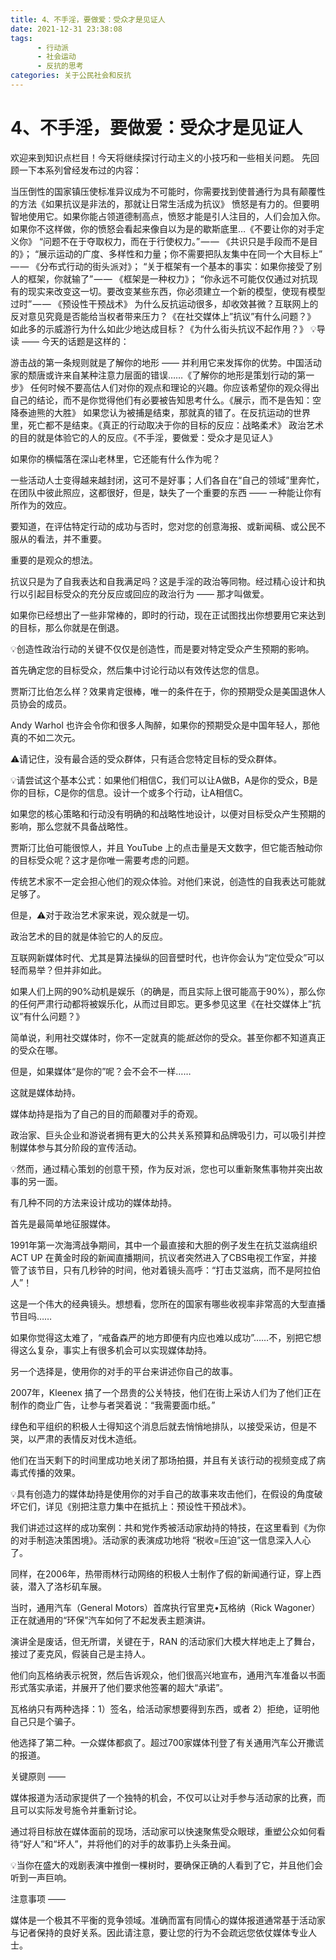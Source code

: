 ```yaml
---
title: 4、不手淫，要做爱：受众才是见证人
date: 2021-12-31 23:38:08
tags:
      - 行动派
      - 社会运动
      - 反抗的思考
categories: 关于公民社会和反抗
---
```

#     4、不手淫，要做爱：受众才是见证人 #

欢迎来到知识点栏目！今天将继续探讨行动主义的小技巧和一些相关问题。
先回顾一下本系列曾经发布过的内容：

当压倒性的国家镇压使标准异议成为不可能时，你需要找到使普通行为具有颠覆性的方法《如果抗议是非法的，那就让日常生活成为抗议》
愤怒是有力的。但要明智地使用它。如果你能占领道德制高点，愤怒才能是引人注目的，人们会加入你。如果你不这样做，你的愤怒会看起来像自以为是的歇斯底里…《不要让你的对手定义你》
“问题不在于夺取权力，而在于行使权力。” — — 《共识只是手段而不是目的》；
“展示运动的广度、多样性和力量；你不需要把队友集中在同一个大目标上” — — 《分布式行动的街头派对》；
“关于框架有一个基本的事实：如果你接受了别人的框架，你就输了” — — 《框架是一种权力》；
“你永远不可能仅仅通过对抗现有的现实来改变这一切。要改变某些东西，你必须建立一个新的模型，使现有模型过时” — — 《预设性干预战术》
为什么反抗运动很多，却收效甚微？互联网上的反对意见究竟是否能给当权者带来压力？《在社交媒体上”抗议”有什么问题？》
如此多的示威游行为什么如此少地达成目标？《为什么街头抗议不起作用？》
💡导读 —— 今天的话题是这样的：

游击战的第一条规则就是了解你的地形 —— 并利用它来发挥你的优势。中国活动家的颓唐或许来自某种注意力层面的错误……《了解你的地形是策划行动的第一步》
任何时候不要高估人们对你的观点和理论的兴趣。你应该希望你的观众得出自己的结论，而不是你觉得他们有必要被告知思考什么。《展示，而不是告知：空降泰迪熊的大胜》
如果您认为被捕是结束，那就真的错了。在反抗运动的世界里，死亡都不是结束。《真正的行动取决于你的目标的反应：战略柔术》
政治艺术的目的就是体验它的人的反应。《不手淫，要做爱：受众才是见证人》

如果你的横幅落在深山老林里，它还能有什么作为呢？

一些活动人士变得越来越封闭，这可不是好事；人们各自在“自己的领域”里奔忙，在团队中彼此照应，这都很好，但是，缺失了一个重要的东西 —— 一种能让你有所作为的效应。

要知道，在评估特定行动的成功与否时，您对您的创意海报、或新闻稿、或公民不服从的看法，并不重要。

重要的是观众的想法。

抗议只是为了自我表达和自我满足吗？这是手淫的政治等同物。经过精心设计和执行以引起目标受众的充分反应或回应的政治行为 —— 那才叫做爱。

如果你已经想出了一些非常棒的，即时的行动，现在正试图找出你想要用它来达到的目标，那么你就是在倒退。

💡创造性政治行动的关键不仅仅是创造性，而是要对特定受众产生预期的影响。

首先确定您的目标受众，然后集中讨论行动以有效传达您的信息。

贾斯汀比伯怎么样？效果肯定很棒，唯一的条件在于，你的预期受众是美国退休人员协会的成员。

Andy Warhol 也许会令你和很多人陶醉，如果你的预期受众是中国年轻人，那他真的不如二次元。

⚠️请记住，没有最合适的受众群体，只有适合您特定目标的受众群体。

💡请尝试这个基本公式：如果他们相信C，我们可以让A做B，A是你的受众，B是你的目标，C是你的信息。设计一个或多个行动，让A相信C。

如果您的核心策略和行动没有明确的和战略性地设计，以便对目标受众产生预期的影响，那么您就不具备战略性。

贾斯汀比伯可能很惊人，并且 YouTube 上的点击量是天文数字，但它能否触动你的目标受众呢？这才是你唯一需要考虑的问题。

传统艺术家不一定会担心他们的观众体验。对他们来说，创造性的自我表达可能就足够了。

但是，⚠️对于政治艺术家来说，观众就是一切。

政治艺术的目的就是体验它的人的反应。


互联网新媒体时代、尤其是算法操纵的回音壁时代，也许你会认为“定位受众”可以轻而易举？但并非如此。

如果人们上网的90%动机是娱乐（的确是，而且实际上很可能高于90%），那么你的任何严肃行动都将被娱乐化，从而过目即忘。更多参见这里《在社交媒体上”抗议”有什么问题？》

简单说，利用社交媒体时，你不一定就真的能*抵达*你的受众。甚至你都不知道真正的受众在哪。

但是，如果媒体“是你的”呢？会不会不一样……

这就是媒体劫持。

媒体劫持是指为了自己的目的而颠覆对手的奇观。

政治家、巨头企业和游说者拥有更大的公共关系预算和品牌吸引力，可以吸引并控制媒体参与其分阶段的宣传活动。

💡然而，通过精心策划的创意干预，作为反对派，您也可以重新聚焦事物并突出故事的另一面。

有几种不同的方法来设计成功的媒体劫持。

首先是最简单地征服媒体。

1991年第一次海湾战争期间，其中一个最直接和大胆的例子发生在抗艾滋病组织 ACT UP 在黄金时段的新闻直播期间，抗议者突然进入了CBS电视工作室，并接管了该节目，只有几秒钟的时间，他对着镜头高呼：“打击艾滋病，而不是阿拉伯人”！

这是一个伟大的经典镜头。想想看，您所在的国家有哪些收视率非常高的大型直播节目吗……

如果你觉得这太难了，“戒备森严的地方即便有内应也难以成功”……不，别把它想得这么复杂，事实上有很多机会可以实现媒体劫持。

另一个选择是，使用你的对手的平台来讲述你自己的故事。

2007年，Kleenex 搞了一个昂贵的公关特技，他们在街上采访人们为了他们正在制作的商业广告，让参与者哭着说：“我需要面巾纸。”

绿色和平组织的积极人士得知这个消息后就去悄悄地排队，以接受采访，但是不哭，以严肃的表情反对伐木造纸。

他们在当天剩下的时间里成功地关闭了那场拍摄，并且有关该行动的视频变成了病毒式传播的效果。

💡具有创造力的媒体劫持是使用你的对手自己的故事来攻击他们，在假设的角度破坏它们，详见《别把注意力集中在抵抗上：预设性干预战术》。

我们讲述过这样的成功案例：共和党作秀被活动家劫持的特技，在这里看到《为你的对手制造决策困境》。活动家的表演成功地将 “税收=压迫”这一信息深入人心了。

同样，在2006年，热带雨林行动网络的积极人士制作了假的新闻通行证，穿上西装，潜入了洛杉矶车展。

当时，通用汽车（General Motors）首席执行官里克•瓦格纳（Rick Wagoner）正在就通用的“环保”汽车如何了不起发表主题演讲。

演讲全是废话，但无所谓，关键在于，RAN 的活动家们大模大样地走上了舞台，接过了麦克风，假装自己是主持人。

他们向瓦格纳表示祝贺，然后告诉观众，他们很高兴地宣布，通用汽车准备以书面形式落实承诺，并展开了他们要求他签署的超大“承诺”。

瓦格纳只有两种选择：1）签名，给活动家想要得到东西，或者 2）拒绝，证明他自己只是个骗子。

他选择了第二种。一众媒体都疯了。超过700家媒体刊登了有关通用汽车公开撒谎的报道。

关键原则 ——

媒体报道为活动家提供了一个独特的机会，不仅可以让对手参与活动家的比赛，而且可以实际发号施令并重新讨论。

通过将目标放在媒体面前的现场，活动家可以快速聚焦受众眼球，重塑公众如何看待“好人”和“坏人”，并将他们的对手的故事扔上头条丑闻。

💡当你在盛大的戏剧表演中推倒一棵树时，要确保正确的人看到了它，并且他们会听到一声巨响。

注意事项 ——

媒体是一个极其不平衡的竞争领域。准确而富有同情心的媒体报道通常基于活动家与记者保持的良好关系。因此请注意，要让您的行为不会疏远您依仗媒体专业人士。